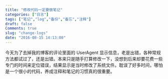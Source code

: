 ```yaml
---
title: "修改代码一定要做笔记"
categories: ["日志"]
tags: ["笔记","log","备份","备忘","注释"]
draft: false
Comments: true
slug: "change-logs"
date: "2016-08-15 14:13:00"
---
```


今天为了去掉我的博客的评论里面的 UserAgent 显示信息，老是出错，各种常规方法都试过了，还是出错。本来只是随手打算修改一下，没想到后来却要花费一些专门的时间来定位错误，结果显示是当时修改了系统文件。耽误了好多时间，哪怕是一个很小的代码，养成注释和笔记的习惯真的很重要。

